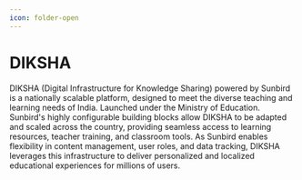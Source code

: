 ```yaml
---
icon: folder-open
---
```


# DIKSHA

DIKSHA (Digital Infrastructure for Knowledge Sharing) powered by Sunbird is a nationally scalable platform, designed to meet the diverse teaching and learning needs of India. Launched under the Ministry of Education. Sunbird's highly configurable building blocks allow DIKSHA to be adapted and scaled across the country, providing seamless access to learning resources, teacher training, and classroom tools. As Sunbird enables flexibility in content management, user roles, and data tracking, DIKSHA leverages this infrastructure to deliver personalized and localized educational experiences for millions of users.
